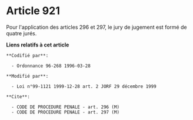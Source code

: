 # Article 921

Pour l'application des articles 296 et 297, le jury de jugement est formé de quatre jurés.

**Liens relatifs à cet article**

	**Codifié par**:

	  - Ordonnance 96-268 1996-03-28

	**Modifié par**:

	  - Loi n°99-1121 1999-12-28 art. 2 JORF 29 décembre 1999

	**Cite**:

	  - CODE DE PROCEDURE PENALE - art. 296 (M)
	  - CODE DE PROCEDURE PENALE - art. 297 (M)
